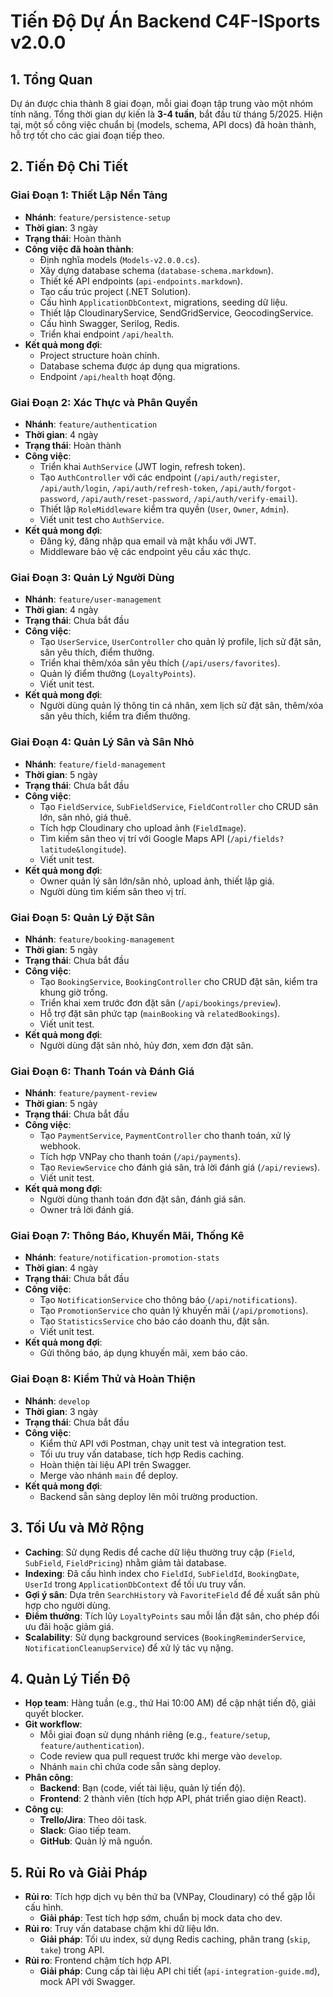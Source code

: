 # Tiến Độ Dự Án Backend C4F-ISports v2.0.0

## 1. Tổng Quan

Dự án được chia thành 8 giai đoạn, mỗi giai đoạn tập trung vào một nhóm tính năng. Tổng thời gian dự kiến là **3-4 tuần**, bắt đầu từ tháng 5/2025. Hiện tại, một số công việc chuẩn bị (models, schema, API docs) đã hoàn thành, hỗ trợ tốt cho các giai đoạn tiếp theo.

## 2. Tiến Độ Chi Tiết

### Giai Đoạn 1: Thiết Lập Nền Tảng

- **Nhánh**: `feature/persistence-setup`
- **Thời gian**: 3 ngày
- **Trạng thái**: Hoàn thành
- **Công việc đã hoàn thành**:
  - Định nghĩa models (`Models-v2.0.0.cs`).
  - Xây dựng database schema (`database-schema.markdown`).
  - Thiết kế API endpoints (`api-endpoints.markdown`).
  - Tạo cấu trúc project (.NET Solution).
  - Cấu hình `ApplicationDbContext`, migrations, seeding dữ liệu.
  - Thiết lập CloudinaryService, SendGridService, GeocodingService.
  - Cấu hình Swagger, Serilog, Redis.
  - Triển khai endpoint `/api/health`.
- **Kết quả mong đợi**:
  - Project structure hoàn chỉnh.
  - Database schema được áp dụng qua migrations.
  - Endpoint `/api/health` hoạt động.

### Giai Đoạn 2: Xác Thực và Phân Quyền

- **Nhánh**: `feature/authentication`
- **Thời gian**: 4 ngày
- **Trạng thái**: Hoàn thành
- **Công việc**:
  - Triển khai `AuthService` (JWT login, refresh token).
  - Tạo `AuthController` với các endpoint (`/api/auth/register`, `/api/auth/login`, `/api/auth/refresh-token`, `/api/auth/forgot-password`, `/api/auth/reset-password`, `/api/auth/verify-email`).
  - Thiết lập `RoleMiddleware` kiểm tra quyền (`User`, `Owner`, `Admin`).
  - Viết unit test cho `AuthService`.
- **Kết quả mong đợi**:
  - Đăng ký, đăng nhập qua email và mật khẩu với JWT.
  - Middleware bảo vệ các endpoint yêu cầu xác thực.

### Giai Đoạn 3: Quản Lý Người Dùng

- **Nhánh**: `feature/user-management`
- **Thời gian**: 4 ngày
- **Trạng thái**: Chưa bắt đầu
- **Công việc**:
  - Tạo `UserService`, `UserController` cho quản lý profile, lịch sử đặt sân, sân yêu thích, điểm thưởng.
  - Triển khai thêm/xóa sân yêu thích (`/api/users/favorites`).
  - Quản lý điểm thưởng (`LoyaltyPoints`).
  - Viết unit test.
- **Kết quả mong đợi**:
  - Người dùng quản lý thông tin cá nhân, xem lịch sử đặt sân, thêm/xóa sân yêu thích, kiểm tra điểm thưởng.

### Giai Đoạn 4: Quản Lý Sân và Sân Nhỏ

- **Nhánh**: `feature/field-management`
- **Thời gian**: 5 ngày
- **Trạng thái**: Chưa bắt đầu
- **Công việc**:
  - Tạo `FieldService`, `SubFieldService`, `FieldController` cho CRUD sân lớn, sân nhỏ, giá thuê.
  - Tích hợp Cloudinary cho upload ảnh (`FieldImage`).
  - Tìm kiếm sân theo vị trí với Google Maps API (`/api/fields?latitude&longitude`).
  - Viết unit test.
- **Kết quả mong đợi**:
  - Owner quản lý sân lớn/sân nhỏ, upload ảnh, thiết lập giá.
  - Người dùng tìm kiếm sân theo vị trí.

### Giai Đoạn 5: Quản Lý Đặt Sân

- **Nhánh**: `feature/booking-management`
- **Thời gian**: 5 ngày
- **Trạng thái**: Chưa bắt đầu
- **Công việc**:
  - Tạo `BookingService`, `BookingController` cho CRUD đặt sân, kiểm tra khung giờ trống.
  - Triển khai xem trước đơn đặt sân (`/api/bookings/preview`).
  - Hỗ trợ đặt sân phức tạp (`mainBooking` và `relatedBookings`).
  - Viết unit test.
- **Kết quả mong đợi**:
  - Người dùng đặt sân nhỏ, hủy đơn, xem đơn đặt sân.

### Giai Đoạn 6: Thanh Toán và Đánh Giá

- **Nhánh**: `feature/payment-review`
- **Thời gian**: 5 ngày
- **Trạng thái**: Chưa bắt đầu
- **Công việc**:
  - Tạo `PaymentService`, `PaymentController` cho thanh toán, xử lý webhook.
  - Tích hợp VNPay cho thanh toán (`/api/payments`).
  - Tạo `ReviewService` cho đánh giá sân, trả lời đánh giá (`/api/reviews`).
  - Viết unit test.
- **Kết quả mong đợi**:
  - Người dùng thanh toán đơn đặt sân, đánh giá sân.
  - Owner trả lời đánh giá.

### Giai Đoạn 7: Thông Báo, Khuyến Mãi, Thống Kê

- **Nhánh**: `feature/notification-promotion-stats`
- **Thời gian**: 4 ngày
- **Trạng thái**: Chưa bắt đầu
- **Công việc**:
  - Tạo `NotificationService` cho thông báo (`/api/notifications`).
  - Tạo `PromotionService` cho quản lý khuyến mãi (`/api/promotions`).
  - Tạo `StatisticsService` cho báo cáo doanh thu, đặt sân.
  - Viết unit test.
- **Kết quả mong đợi**:
  - Gửi thông báo, áp dụng khuyến mãi, xem báo cáo.

### Giai Đoạn 8: Kiểm Thử và Hoàn Thiện

- **Nhánh**: `develop`
- **Thời gian**: 3 ngày
- **Trạng thái**: Chưa bắt đầu
- **Công việc**:
  - Kiểm thử API với Postman, chạy unit test và integration test.
  - Tối ưu truy vấn database, tích hợp Redis caching.
  - Hoàn thiện tài liệu API trên Swagger.
  - Merge vào nhánh `main` để deploy.
- **Kết quả mong đợi**:
  - Backend sẵn sàng deploy lên môi trường production.

## 3. Tối Ưu và Mở Rộng

- **Caching**: Sử dụng Redis để cache dữ liệu thường truy cập (`Field`, `SubField`, `FieldPricing`) nhằm giảm tải database.
- **Indexing**: Đã cấu hình index cho `FieldId`, `SubFieldId`, `BookingDate`, `UserId` trong `ApplicationDbContext` để tối ưu truy vấn.
- **Gợi ý sân**: Dựa trên `SearchHistory` và `FavoriteField` để đề xuất sân phù hợp cho người dùng.
- **Điểm thưởng**: Tích lũy `LoyaltyPoints` sau mỗi lần đặt sân, cho phép đổi ưu đãi hoặc giảm giá.
- **Scalability**: Sử dụng background services (`BookingReminderService`, `NotificationCleanupService`) để xử lý tác vụ nặng.

## 4. Quản Lý Tiến Độ

- **Họp team**: Hàng tuần (e.g., thứ Hai 10:00 AM) để cập nhật tiến độ, giải quyết blocker.
- **Git workflow**:
  - Mỗi giai đoạn sử dụng nhánh riêng (e.g., `feature/setup`, `feature/authentication`).
  - Code review qua pull request trước khi merge vào `develop`.
  - Nhánh `main` chỉ chứa code sẵn sàng deploy.
- **Phân công**:
  - **Backend**: Bạn (code, viết tài liệu, quản lý tiến độ).
  - **Frontend**: 2 thành viên (tích hợp API, phát triển giao diện React).
- **Công cụ**:
  - **Trello/Jira**: Theo dõi task.
  - **Slack**: Giao tiếp team.
  - **GitHub**: Quản lý mã nguồn.

## 5. Rủi Ro và Giải Pháp

- **Rủi ro**: Tích hợp dịch vụ bên thứ ba (VNPay, Cloudinary) có thể gặp lỗi cấu hình.
  - **Giải pháp**: Test tích hợp sớm, chuẩn bị mock data cho dev.
- **Rủi ro**: Truy vấn database chậm khi dữ liệu lớn.
  - **Giải pháp**: Tối ưu index, sử dụng Redis caching, phân trang (`skip`, `take`) trong API.
- **Rủi ro**: Frontend chậm tích hợp API.
  - **Giải pháp**: Cung cấp tài liệu API chi tiết (`api-integration-guide.md`), mock API với Swagger.
